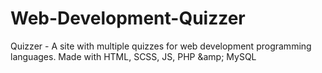# Web-Development-Quizzer
Quizzer - A site with multiple quizzes for web development programming languages. Made with HTML, SCSS, JS, PHP &amp;amp; MySQL
